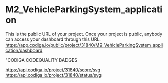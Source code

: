 # M2_VehicleParkingSystem_application
This is the public URL of your project. Once your project is public, anybody can access your dashboard through this URL.
https://app.codiga.io/public/project/31840/M2_VehicleParkingSystem_application/dashboard

"CODIGA CODEQUALITY BADGES

https://api.codiga.io/project/31840/score/svg
                                    https://api.codiga.io/project/31840/status/svg
                                    
                                    
                                    
                                
